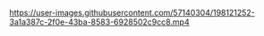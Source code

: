 https://user-images.githubusercontent.com/57140304/198121252-3a1a387c-2f0e-43ba-8583-6928502c9cc8.mp4
